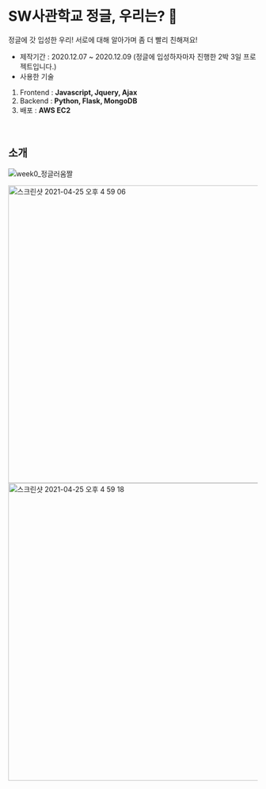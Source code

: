 # SW사관학교 정글, 우리는? 🧐
정글에 갓 입성한 우리! 서로에 대해 알아가며 좀 더 빨리 친해져요!

- 제작기간 : 2020.12.07 ~ 2020.12.09 
(정글에 입성하자마자 진행한 2박 3일 프로젝트입니다.)
- 사용한 기술
1. Frontend : **Javascript, Jquery, Ajax**
2. Backend : **Python, Flask, MongoDB**
3. 배포 : **AWS EC2**
<br>

## 소개
![week0_정글러움짤](https://user-images.githubusercontent.com/72585287/115985495-11d2fb00-a5e7-11eb-8656-ffdb199f31a2.gif)
<br>

<img width="600" alt="스크린샷 2021-04-25 오후 4 59 06" src="https://user-images.githubusercontent.com/72585287/115985610-99b90500-a5e7-11eb-8e30-6068555bb9c9.png">
<img width="600" alt="스크린샷 2021-04-25 오후 4 59 18" src="https://user-images.githubusercontent.com/72585287/115985611-9c1b5f00-a5e7-11eb-9b97-01e1f9b8cf0b.png">
